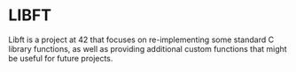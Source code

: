 # LIBFT
Libft is a project at 42 that focuses on re-implementing some standard C library functions, as well as providing additional custom functions that might be useful for future projects.
